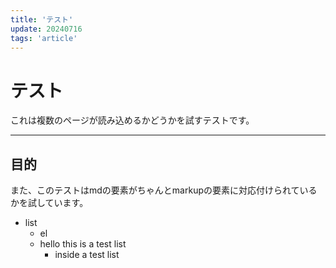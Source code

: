 ```yaml
---
title: 'テスト'
update: 20240716
tags: 'article'
---
```

# テスト

これは複数のページが読み込めるかどうかを試すテストです。

---

## 目的

また、このテストはmdの要素がちゃんとmarkupの要素に対応付けられているかを試しています。

- list
  - el
  - hello this is a test list
    - inside a test list